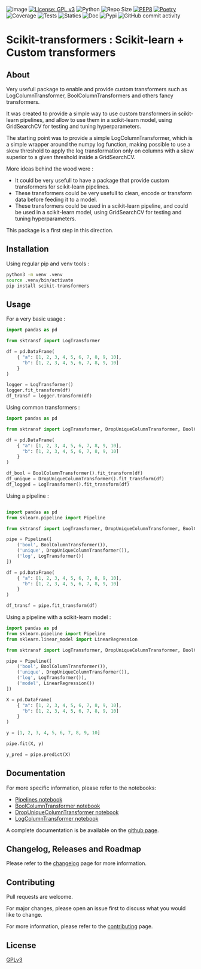 ![image](https://github.com/AlexandreGazagnes/scikit-transformers/blob/main/docs/assets/img/img.png?raw=true)
[![License: GPL v3](https://img.shields.io/badge/License-GPLv3-blue.svg)](https://www.gnu.org/licenses/gpl-3.0)
![Python](https://img.shields.io/badge/python-3.10.x-green.svg)
![Repo Size](https://img.shields.io/github/repo-size/AlexandreGazagnes/scikit-transformers)
[![PEP8](https://img.shields.io/badge/code%20style-pep8-orange.svg)](https://www.python.org/dev/peps/pep-0008/)
[![Poetry](https://img.shields.io/endpoint?url=https://python-poetry.org/badge/v0.json)](https://python-poetry.org/)
![Coverage](https://github.com/AlexandreGazagnes/scikit-transformers/blob/main/docs/assets/img/cov.svg?raw=true)
![Tests](https://github.com/AlexandreGazagnes/scikit-transformers/actions/workflows/tests.yaml/badge.svg)
![Statics](https://github.com/AlexandreGazagnes/scikit-transformers/actions/workflows/statics.yaml/badge.svg)
![Doc](https://github.com/AlexandreGazagnes/scikit-transformers/actions/workflows/docs.yaml/badge.svg)
![Pypi](https://github.com/AlexandreGazagnes/scikit-transformers/actions/workflows/publish.yaml/badge.svg)
![GitHub commit activity](https://img.shields.io/github/commit-activity/m/AlexandreGazagnes/scikit-transformers)

# Scikit-transformers : Scikit-learn + Custom transformers


## About

Very usefull package to enable and provide custom transformers such as LogColumnTransformer, BoolColumnTransformers and others fancy transformers.

It was created to provide a simple way to use custom transformers in scikit-learn pipelines, and allow to use them in a scikit-learn model, using GridSearchCV for testing and tuning hyperparameters.

The starting point was to provide a simple LogColumnTransformer, which is a simple wrapper around the numpy log function, making possible to use a skew threshold to apply the log transformation only on columns with a skew superior to a given threshold inside a GridSearchCV.

More ideas behind the wood were : 
* It could be very usefull to have a package that provide custom transformers for scikit-learn pipelines. 
* These transformers could be very usefull to clean, encode or transform data before feeding it to a model. 
* These transformers could be  used in a scikit-learn pipeline, and could be used in a scikit-learn model, using GridSearchCV for testing and tuning hyperparameters.

This package is a first step in this direction.



## Installation

Using regular pip and venv tools :

```bash
python3 -m venv .venv
source .venv/bin/activate
pip install scikit-transformers
```


## Usage

For a very basic usage :
```python
import pandas as pd

from sktransf import LogTransformer

df = pd.DataFrame(
    { "a": [1, 2, 3, 4, 5, 6, 7, 8, 9, 10],
      "b": [1, 2, 3, 4, 5, 6, 7, 8, 9, 10]
    }
)

logger = LogTransformer()
logger.fit_transform(df)
df_transf = logger.transform(df)
```

Using common transformers : 

```python
import pandas as pd

from sktransf import LogTransformer, DropUniqueColumnTransformer, BoolColumnTransformer

df = pd.DataFrame(
    { "a": [1, 2, 3, 4, 5, 6, 7, 8, 9, 10],
      "b": [1, 2, 3, 4, 5, 6, 7, 8, 9, 10]
    }
)

df_bool = BoolColumnTransformer().fit_transform(df)
df_unique = DropUniqueColumnTransformer().fit_transform(df)
df_logged = LogTransformer().fit_transform(df)
```

Using a pipeline : 

```python

import pandas as pd
from sklearn.pipeline import Pipeline

from sktransf import LogTransformer, DropUniqueColumnTransformer, BoolColumnTransformer

pipe = Pipeline([
    ('bool', BoolColumnTransformer()),
    ('unique', DropUniqueColumnTransformer()),
    ('log', LogTransformer())
])

df = pd.DataFrame(
    { "a": [1, 2, 3, 4, 5, 6, 7, 8, 9, 10],
      "b": [1, 2, 3, 4, 5, 6, 7, 8, 9, 10]
    }
)

df_transf = pipe.fit_transform(df)
```

Using a pipeline with a scikit-learn model : 

```python
import pandas as pd
from sklearn.pipeline import Pipeline
from sklearn.linear_model import LinearRegression

from sktransf import LogTransformer, DropUniqueColumnTransformer, BoolColumnTransformer

pipe = Pipeline([
    ('bool', BoolColumnTransformer()),
    ('unique', DropUniqueColumnTransformer()),
    ('log', LogTransformer()),
    ('model', LinearRegression())
])

X = pd.DataFrame(
    { "a": [1, 2, 3, 4, 5, 6, 7, 8, 9, 10],
      "b": [1, 2, 3, 4, 5, 6, 7, 8, 9, 10]
    }
)

y = [1, 2, 3, 4, 5, 6, 7, 8, 9, 10]

pipe.fit(X, y)

y_pred = pipe.predict(X)
```


## Documentation

For more specific information, please refer to the notebooks: 
* [Pipelines notebook](https://github.com/AlexandreGazagnes/scikit-transformers/blob/main/docs/notebooks/Pipelines.ipynb)
* [BoolColumnTransformer notebook](https://github.com/AlexandreGazagnes/scikit-transformers/blob/main/docs/notebooks/BoolColumnTransformer.ipynb)
* [DropUniqueColumnTransformer notebook](https://github.com/AlexandreGazagnes/scikit-transformers/blob/main/docs/notebooks/DropUniqueColumnTransformer.ipynb)
* [LogColumnTransformer notebook](https://github.com/AlexandreGazagnes/scikit-transformers/blob/main/docs/notebooks/LogColumnTransformer.ipynb)


<!-- For more specific use case, please refer to this [notebook](docs/detailed_example.ipynb). -->

<!-- For more detailed information, please refer to the [documentation](https://alexandregazagnes.github.io/scikit-transformers/). -->

A complete documentation is be available on the  [github page](https://alexandregazagnes.github.io/scikit-transformers/).


## Changelog, Releases and Roadmap

Please refer to the [changelog](https://alexandregazagnes.github.io/scikit-transformers/CHANGELOG/) page for more information.


## Contributing

Pull requests are welcome.

For major changes, please open an issue first to discuss what you would like to change.

For more information, please refer to the [contributing](https://alexandregazagnes.github.io/scikit-transformers/CONTRIBUTING/) page.


## License

[GPLv3](https://raw.githubusercontent.com/AlexandreGazagnes/scikit-transformers/main/LICENSE)
